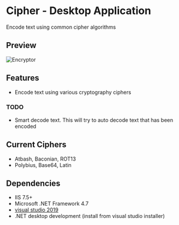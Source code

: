 # Cipher - Desktop Application

Encode text using common cipher algorithms

## Preview
![Encryptor](https://imgur.com/a/bdbIoFZ)

## Features

* Encode text using various cryptography ciphers

### TODO

* Smart decode text. This will try to auto decode text that has been encoded

## Current Ciphers

* Atbash, Baconian, ROT13 
* Polybius, Base64, Latin

## Dependencies
 
 * IIS 7.5+
 * Microsoft .NET Framework 4.7
 * [visual studio 2019](https://visualstudio.microsoft.com/downloads/) 
 * .NET desktop development (install from visual studio installer)
